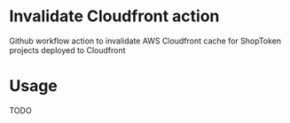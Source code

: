 # Invalidate Cloudfront action

Github workflow action to invalidate AWS Cloudfront cache for ShopToken projects deployed to Cloudfront

# Usage

TODO
